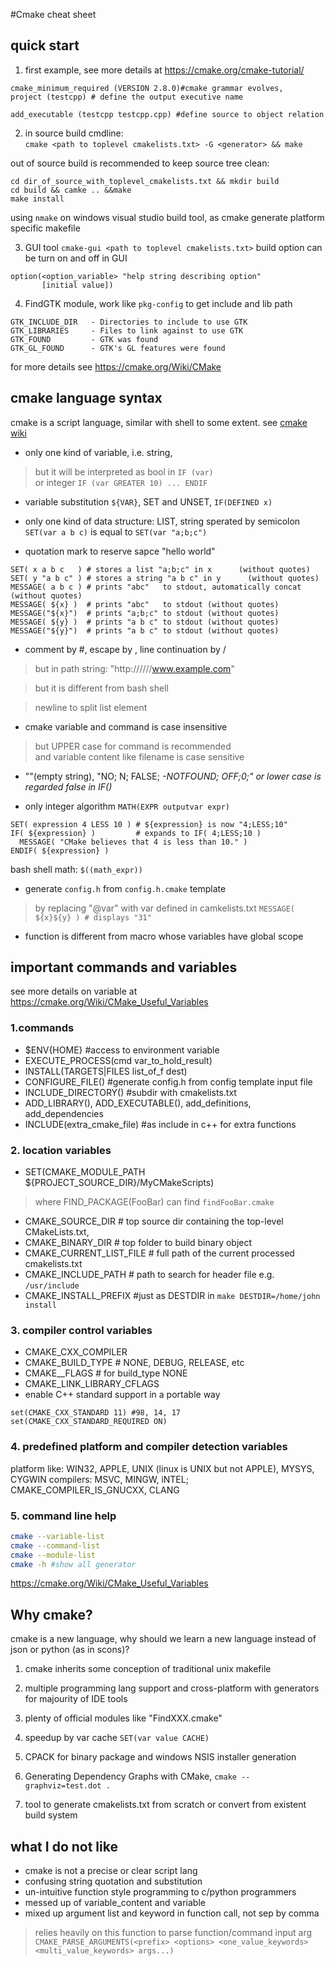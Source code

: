 #Cmake cheat sheet

## quick start
1. first example, see more details at <https://cmake.org/cmake-tutorial/>

```
cmake_minimum_required (VERSION 2.8.0)#cmake grammar evolves, 
project (testcpp) # define the output executive name

add_executable (testcpp testcpp.cpp) #define source to object relation
```

2. in source build cmdline:  
`cmake <path to toplevel cmakelists.txt> -G <generator> && make` 

out of source build is recommended to keep source tree clean:  
```
cd dir_of_source_with_toplevel_cmakelists.txt && mkdir build 
cd build && camke .. &&make
make install
```

using `nmake` on windows visual studio build tool, as cmake generate platform specific makefile

3. GUI tool `cmake-gui <path to toplevel cmakelists.txt>`
build option can be turn on and off in GUI  
```
option(<option_variable> "help string describing option"
       [initial value])
```
4. FindGTK module, work like `pkg-config` to get include and lib path

```
GTK_INCLUDE_DIR   - Directories to include to use GTK
GTK_LIBRARIES     - Files to link against to use GTK
GTK_FOUND         - GTK was found
GTK_GL_FOUND      - GTK's GL features were found
```
for more details see <https://cmake.org/Wiki/CMake>


## cmake language syntax

cmake is a script language, similar with shell to some extent.
see [cmake wiki](https://cmake.org/Wiki/CMake/Language_Syntax)

+ only one kind of variable, i.e. string,   
> but it will be interpreted as bool in `IF (var)`  
or integer `IF (var GREATER 10) ... ENDIF`

+ variable substitution `${VAR}`, SET and UNSET, `IF(DEFINED x)`

+ only one kind of data structure: LIST, string sperated by semicolon  
`SET(var a b c)` is equal to `SET(var "a;b;c")`

+ quotation mark to reserve sapce "hello world"
```
SET( x a b c   ) # stores a list "a;b;c" in x      (without quotes)
SET( y "a b c" ) # stores a string "a b c" in y      (without quotes)
MESSAGE( a b c ) # prints "abc"   to stdout, automatically concat (without quotes)
MESSAGE( ${x} )  # prints "abc"   to stdout (without quotes)
MESSAGE("${x}")  # prints "a;b;c" to stdout (without quotes)
MESSAGE( ${y} )  # prints "a b c" to stdout (without quotes)
MESSAGE("${y}")  # prints "a b c" to stdout (without quotes)
```
+ comment by #, escape by \, line continuation by /
> but in path string: "http://////www.example.com"

> but it is different from bash shell

> newline to split list element

- cmake variable and command is case insensitive  
> but UPPER case for command is recommended   
and variable content like filename is case sensitive

- ""(empty string), "NO; N; FALSE; <var>-NOTFOUND; OFF;0;" or lower case is regarded false in IF()

- only integer algorithm `MATH(EXPR outputvar expr)`  
```
SET( expression 4 LESS 10 ) # ${expression} is now "4;LESS;10"
IF( ${expression} )         # expands to IF( 4;LESS;10 )
  MESSAGE( "CMake believes that 4 is less than 10." )
ENDIF( ${expression} )
```
bash shell math: `$((math_expr))` 

- generate `config.h` from `config.h.cmake` template   
> by replacing "@var" with var defined in camkelists.txt
`MESSAGE( ${x}${y} ) # displays "31"`

- function is different from macro whose variables have global scope

## important commands and variables
see more details on variable at <https://cmake.org/Wiki/CMake_Useful_Variables>

### 1.commands

+ $ENV{HOME} #access to environment variable
+ EXECUTE_PROCESS(cmd var_to_hold_result)
+ INSTALL(TARGETS|FILES list_of_f dest)
+ CONFIGURE_FILE() #generate config.h from config template input file
+ INCLUDE_DIRECTORY() #subdir with cmakelists.txt
+ ADD_LIBRARY(), ADD_EXECUTABLE(), add_definitions, add_dependencies
+ INCLUDE(extra_cmake_file) #as include in c++ for extra functions

### 2. location variables

+ SET(CMAKE_MODULE_PATH ${PROJECT_SOURCE_DIR}/MyCMakeScripts) 
> where FIND_PACKAGE(FooBar) can find `findFooBar.cmake`

+ CMAKE_SOURCE_DIR # top source dir containing the top-level CMakeLists.txt,
+ CMAKE_BINARY_DIR # top folder to build binary object
+ CMAKE_CURRENT_LIST_FILE # full path of the current processed cmakelists.txt
+ CMAKE_INCLUDE_PATH  # path to search for header file e.g. `/usr/include`
+ CMAKE_INSTALL_PREFIX #just as DESTDIR in `make DESTDIR=/home/john install`

### 3. compiler control variables
+ CMAKE_CXX_COMPILER 
+ CMAKE_BUILD_TYPE # NONE, DEBUG, RELEASE, etc
+ CMAKE_<Lang>_FLAGS # for build_type NONE
+ CMAKE_LINK_LIBRARY_CFLAGS
+ enable C++ standard support in a portable way
```
set(CMAKE_CXX_STANDARD 11) #98, 14, 17
set(CMAKE_CXX_STANDARD_REQUIRED ON)
```

### 4. predefined platform and compiler detection variables   
platform like: WIN32, APPLE, UNIX (linux is UNIX but not APPLE), MYSYS, CYGWIN
compilers: MSVC, MINGW, iNTEL; CMAKE_COMPILER_IS_GNUCXX, CLANG

### 5. command line help
```bash
cmake --variable-list
cmake --command-list
cmake --module-list
cmake -h #show all generator
```

<https://cmake.org/Wiki/CMake_Useful_Variables>

## Why cmake?

cmake is a new language, why should we learn a new language instead of json or python (as in scons)?

1. cmake inherits some conception of traditional unix makefile

2. multiple programming lang support and cross-platform with generators for majourity of IDE tools

3. plenty of official modules like "FindXXX.cmake"

4. speedup by var cache `SET(var value CACHE)`

5. CPACK for binary package and windows NSIS installer generation

6. Generating Dependency Graphs with CMake, `cmake --graphviz=test.dot .`

7. tool to generate cmakelists.txt from scratch or convert from existent build system

## what I do not like

- cmake is not a precise or clear script lang
- confusing string quotation and substitution
- un-intuitive function style programming to c/python programmers
- messed up of variable_content and variable
- mixed up argument list and keyword in function call, not sep by comma
> relies heavily on this function to parse function/command input arg
`CMAKE_PARSE_ARGUMENTS(<prefix> <options> <one_value_keywords> <multi_value_keywords> args...)` 
